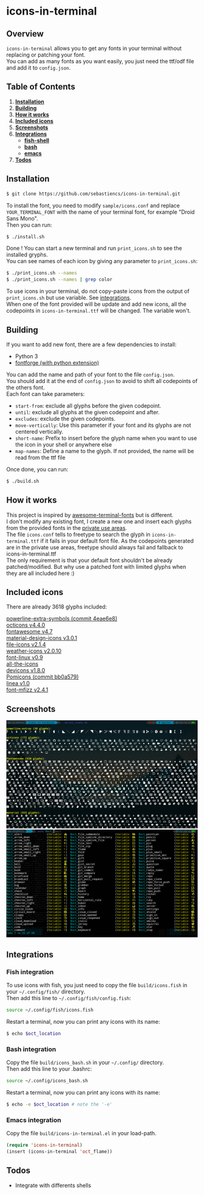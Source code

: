 # icons-in-terminal

## Overview

`icons-in-terminal` allows you to get any fonts in your terminal without replacing or patching your font.  
You can add as many fonts as you want easily, you just need the ttf/odf file and add it to `config.json`.  

## Table of Contents

1. [**Installation**](#installation)  
2. [**Building**](#building)  
3. [**How it works**](#how-it-works)  
4. [**Included icons**](#included-icons)  
5. [**Screenshots**](#screenshots)  
6. [**Integrations**](#integrations)  
    * [**fish-shell**](#fish-integration)  
    * [**bash**](#bash-integration)  
    * [**emacs**](#emacs-integration)  
7. [**Todos**](#todos)  

## Installation

```bash
$ git clone https://github.com/sebastiencs/icons-in-terminal.git
```

To install the font, you need to modify `sample/icons.conf` and replace `YOUR_TERMINAL_FONT` with the name of your terminal font, for example "Droid Sans Mono".  
Then you can run:  

```bash
$ ./install.sh
```
Done ! You can start a new terminal and run `print_icons.sh` to see the installed gryphs.  
You can see names of each icon by giving any parameter to `print_icons.sh`:  
```bash
$ ./print_icons.sh --names
$ ./print_icons.sh --names | grep color
```
To use icons in your terminal, do not copy-paste icons from the output of `print_icons.sh` but use variable. See [integrations](#integrations).  
When one of the font provided will be update and add new icons, all the codepoints in `icons-in-terminal.ttf` will be changed. The variable won't.  

## Building

If you want to add new font, there are a few dependencies to install:  

- Python 3
- [fontforge (with python extension)](https://fontforge.github.io)

You can add the name and path of your font to the file `config.json`.  
You should add it at the end of `config.json` to avoid to shift all codepoints of the others font.  
Each font can take parameters:  
- `start-from`: exclude all glyphs before the given codepoint.
- `until`: exclude all glyphs at the given codepoint and after.
- `excludes`: exclude the given codepoints.
- `move-vertically`: Use this parameter if your font and its glyphs are not centered vertically.
- `short-name`: Prefix to insert before the glyph name when you want to use the icon in your shell or anywhere else
- `map-names`: Define a name to the glyph. If not provided, the name will be read from the ttf file

Once done, you can run:  
```bash
$ ./build.sh
```
## How it works

This project is inspired by [awesome-terminal-fonts](https://github.com/gabrielelana/awesome-terminal-fonts) but is different.  
I don't modify any existing font, I create a new one and insert each glyphs from the provided fonts in the [private use areas](https://en.wikipedia.org/wiki/Private_Use_Areas).  
The file `icons.conf` tells to freetype to search the glyph in `icons-in-terminal.ttf` if it fails in your default font file. As the codepoints generated are in the private use areas, freetype should always fail and fallback to icons-in-terminal.ttf  
The only requirement is that your default font shouldn't be already patched/modified. But why use a patched font with limited glyphs when they are all included here :)  

## Included icons

There are already 3618 glyphs included:  

[powerline-extra-symbols (commit 4eae6e8)](https://github.com/ryanoasis/powerline-extra-symbols)  
[octicons v4.4.0](https://octicons.github.com/)  
[fontawesome v4.7](http://fontawesome.io/)  
[material-design-icons v3.0.1](https://github.com/google/material-design-icons)  
[file-icons v2.1.4](https://atom.io/packages/file-icons)  
[weather-icons v2.0.10](https://erikflowers.github.io/weather-icons/)  
[font-linux v0.9](https://github.com/Lukas-W/font-linux)  
[all-the-icons](https://github.com/domtronn/all-the-icons.el)  
[devicons v1.8.0](https://github.com/vorillaz/devicons)  
[Pomicons (commit bb0a579)](https://github.com/gabrielelana/pomicons)  
[linea v1.0](http://linea.io/)  
[font-mfizz v2.4.1](https://github.com/fizzed/font-mfizz)  

## Screenshots

![Screenshot the included icons](image/icons.jpg)
![Screenshot with fish](image/icons-fish.jpg)

## Integrations

### Fish integration

To use icons with fish, you just need to copy the file `build/icons.fish` in your `~/.config/fish/` directory.  
Then add this line to `~/.config/fish/config.fish`:  
```bash
source ~/.config/fish/icons.fish
```
Restart a terminal, now you can print any icons with its name:  
```bash
$ echo $oct_location
```

### Bash integration

Copy the file `build/icons_bash.sh` in your `~/.config/` directory.  
Then add this line to your .bashrc:  
```bash
source ~/.config/icons_bash.sh
```
Restart a terminal, now you can print any icons with its name:  
```bash
$ echo -e $oct_location # note the '-e'
```

### Emacs integration

Copy the file `build/icons-in-terminal.el` in your load-path.  
```el
(require 'icons-in-terminal)
(insert (icons-in-terminal 'oct_flame))
```

## Todos

- Integrate with differents shells

